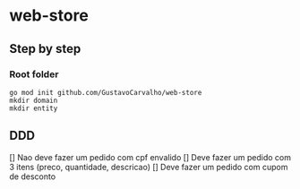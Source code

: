 # web-store

## Step by step

### Root folder
```ssh
go mod init github.com/GustavoCarvalho/web-store
mkdir domain
mkdir entity
```


## DDD

[] Nao deve fazer um pedido com cpf envalido
[] Deve fazer um pedido com 3 itens (preco, quantidade, descricao)
[] Deve fazer um pedido com cupom de desconto